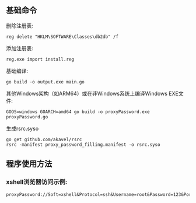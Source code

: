## 基础命令
删除注册表:
```
reg delete "HKLM\SOFTWARE\Classes\db2db" /f
```
添加注册表:
```
reg.exe import install.reg
```
基础编译:
```
go build -o output.exe main.go
```
其他Windows架构（如ARM64）或在非Windows系统上编译Windows EXE文件:
```
GOOS=windows GOARCH=amd64 go build -o proxyPassword.exe proxyPassword.go
```

生成rsrc.syso
```
go get github.com/akavel/rsrc
rsrc -manifest proxy_password_filling.manifest -o rsrc.syso
```


## 程序使用方法
### xshell浏览器访问示例:
```
proxyPassword://Soft=xshell&Protocol=ssh&Username=root&Password=123&Port=21&Host=127.0.0.1
```